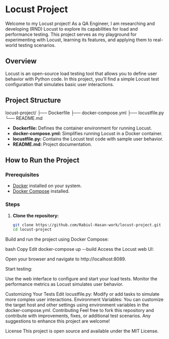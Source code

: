# Locust Project

Welcome to my Locust project! As a QA Engineer, I am researching and developing (RND) Locust to explore its capabilities for load and performance testing. This project serves as my playground for experimenting with Locust, learning its features, and applying them to real-world testing scenarios.

## Overview

Locust is an open-source load testing tool that allows you to define user behavior with Python code. In this project, you'll find a simple Locust test configuration that simulates basic user interactions.

## Project Structure

locust-project/ ├── Dockerfile ├── docker-compose.yml ├── locustfile.py └── README.md

- **Dockerfile:** Defines the container environment for running Locust.
- **docker-compose.yml:** Simplifies running Locust in a Docker container.
- **locustfile.py:** Contains the Locust test code with sample user behavior.
- **README.md:** Project documentation.

## How to Run the Project

### Prerequisites

- [Docker](https://www.docker.com/get-started) installed on your system.
- [Docker Compose](https://docs.docker.com/compose/install/) installed.

### Steps

1. **Clone the repository:**

   ```bash
   git clone https://github.com/Rabiul-Hasan-work/locust-project.git
   cd locust-project
Build and run the project using Docker Compose:

bash
Copy
Edit
docker-compose up --build
Access the Locust web UI:

Open your browser and navigate to http://localhost:8089.

Start testing:

Use the web interface to configure and start your load tests. Monitor the performance metrics as Locust simulates user behavior.

Customizing Your Tests
Edit locustfile.py:
Modify or add tasks to simulate more complex user interactions.
Environment Variables:
You can customize the target host and other settings using environment variables in the docker-compose.yml.
Contributing
Feel free to fork this repository and contribute with improvements, fixes, or additional test scenarios. Any suggestions to enhance this project are welcome!

License
This project is open source and available under the MIT License.
